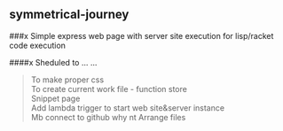 ## symmetrical-journey  

###x Simple express web page with server site execution for lisp/racket code execution

####x Sheduled to ... ...
> To make proper css <br/>
> To create current work file - function store <br/>
> Snippet page <br/>
> Add lambda trigger to start web site&server instance<br/>
> Mb connect to github why nt
> Arrange files 
